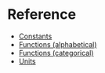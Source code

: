 # Reference

- [Constants](constants.md)
- [Functions (alphabetical)](functions/alphabetical.md)
- [Functions (categorical)](functions/categorical.md)
- [Units](units.md)
